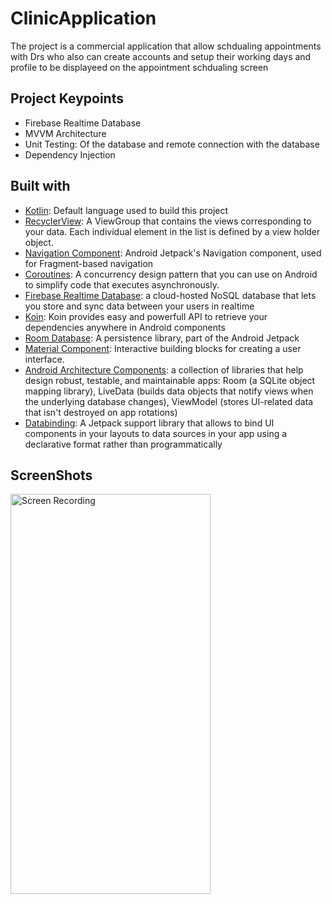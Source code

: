 # ClinicApplication
The project is a commercial application that allow schdualing appointments with Drs who also can create accounts and setup their working days and profile to 
be displayeed on the appointment schdualing screen
## Project Keypoints
* Firebase Realtime Database
* MVVM Architecture
* Unit Testing: Of the database and remote connection with the database
* Dependency Injection
## Built with
* [Kotlin](https://kotlinlang.org/): Default language used to build this project
* [RecyclerView](https://developer.android.com/reference/androidx/recyclerview/widget/RecyclerView): A ViewGroup that contains the views corresponding to your data. Each individual element in the list is defined by a view holder object.
* [Navigation Component](https://developer.android.com/guide/navigation): Android Jetpack's Navigation component, used for Fragment-based navigation
* [Coroutines](https://developer.android.com/kotlin/coroutines): A concurrency design pattern that you can use on Android to simplify code that executes asynchronously.
* [Firebase Realtime Database](https://firebase.google.com/docs/database): a cloud-hosted NoSQL database that lets you store and sync data between your users in realtime
* [Koin](https://insert-koin.io/docs/reference/koin-android/get-instances): Koin provides easy and powerfull API to retrieve your dependencies anywhere in Android components
* [Room Database](https://developer.android.com/training/data-storage/room): A persistence library, part of the Android Jetpack 
* [Material Component](https://developer.android.com/jetpack/compose/layouts/material): Interactive building blocks for creating a user interface.
* [Android Architecture Components](): a collection of libraries that help design robust, testable, and maintainable apps: Room (a SQLite object mapping library), LiveData (builds data objects that notify views when the underlying database changes), ViewModel (stores UI-related data that isn't destroyed on app rotations)
* [Databinding](https://developer.android.com/topic/libraries/data-binding): A Jetpack support library that allows to bind UI components in your layouts to data sources in your app using a declarative format rather than programmatically
## ScreenShots
<img src="/img/ScreenRecording.gif" alt="Screen Recording" width="320" height="640">
